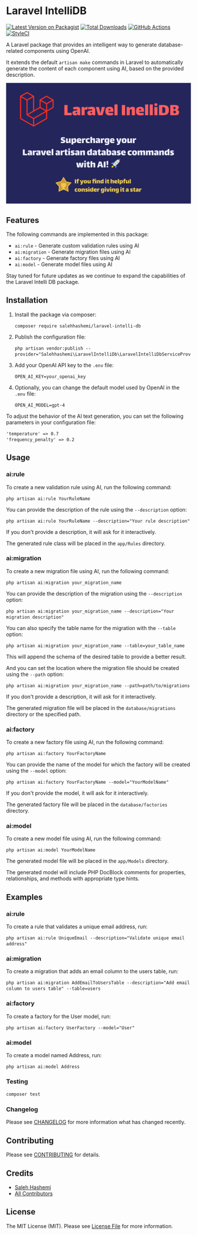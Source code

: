 # Laravel IntelliDB

[![Latest Version on Packagist](https://img.shields.io/packagist/v/salehhashemi/laravel-intelli-db.svg?style=flat-square)](https://packagist.org/packages/salehhashemi/laravel-intelli-db)
[![Total Downloads](https://img.shields.io/packagist/dt/salehhashemi/laravel-intelli-db.svg?style=flat-square)](https://packagist.org/packages/salehhashemi/laravel-intelli-db)
[![GitHub Actions](https://img.shields.io/github/actions/workflow/status/salehhashemi1992/laravel-intelli-db/run-tests.yml?branch=main&label=tests)](https://github.com/salehhashemi1992/laravel-intelli-db/actions/workflows/run-tests.yml)
[![StyleCI](https://github.styleci.io/repos/636362938/shield?branch=main)](https://github.styleci.io/repos/636362938?branch=main)

A Laravel package that provides an intelligent way to generate database-related components using OpenAI.

It extends the default `artisan make` commands in Laravel to automatically generate the content of each component using AI, based on the provided description.

![Header Image](./assets/header.png)

## Features

The following commands are implemented in this package:

- `ai:rule` - Generate custom validation rules using AI
- `ai:migration` - Generate migration files using AI
- `ai:factory` - Generate factory files using AI
- `ai:model` - Generate model files using AI

Stay tuned for future updates as we continue to expand the capabilities of the Laravel Intelli DB package.

## Installation

1. Install the package via composer:
    ```
    composer require salehhashemi/laravel-intelli-db
    ```

2. Publish the configuration file:
    ```
    php artisan vendor:publish --provider="Salehhashemi\LaravelIntelliDb\LaravelIntelliDbServiceProvider"
    ```

3. Add your OpenAI API key to the `.env` file:
    ```
    OPEN_AI_KEY=your_openai_key
    ```

4. Optionally, you can change the default model used by OpenAI in the `.env` file:
    ```
   OPEN_AI_MODEL=gpt-4
    ```

To adjust the behavior of the AI text generation, you can set the following parameters in your configuration file:
```
'temperature' => 0.7
'frequency_penalty' => 0.2
```


## Usage

### ai:rule

To create a new validation rule using AI, run the following command:

```
php artisan ai:rule YourRuleName
```

You can provide the description of the rule using the `--description` option:

```
php artisan ai:rule YourRuleName --description="Your rule description"
```

If you don't provide a description, it will ask for it interactively.

The generated rule class will be placed in the `app/Rules` directory.

### ai:migration

To create a new migration file using AI, run the following command:

```
php artisan ai:migration your_migration_name
```

You can provide the description of the migration using the `--description` option:

```
php artisan ai:migration your_migration_name --description="Your migration description"
```

You can also specify the table name for the migration with the `--table` option:

```
php artisan ai:migration your_migration_name --table=your_table_name
```

This will append the schema of the desired table to provide a better result.

And you can set the location where the migration file should be created using the `--path` option:

```
php artisan ai:migration your_migration_name --path=path/to/migrations
```

If you don't provide a description, it will ask for it interactively.

The generated migration file will be placed in the `database/migrations` directory or the specified path.

### ai:factory

To create a new factory file using AI, run the following command:

```
php artisan ai:factory YourFactoryName
```

You can provide the name of the model for which the factory will be created using the `--model` option:

```
php artisan ai:factory YourFactoryName --model="YourModelName"
```

If you don't provide the model, it will ask for it interactively.

The generated factory file will be placed in the `database/factories` directory.

### ai:model

To create a new model file using AI, run the following command:

```
php artisan ai:model YourModelName
```

The generated model file will be placed in the `app/Models` directory.

The generated model will include PHP DocBlock comments for properties, relationships, and methods with appropriate type hints.

## Examples

### ai:rule

To create a rule that validates a unique email address, run:

```
php artisan ai:rule UniqueEmail --description="Validate unique email address"
```

### ai:migration

To create a migration that adds an email column to the users table, run:

```
php artisan ai:migration AddEmailToUsersTable --description="Add email column to users table" --table=users
```

### ai:factory

To create a factory for the User model, run:

```
php artisan ai:factory UserFactory --model="User"
```

### ai:model

To create a model named Address, run:

```
php artisan ai:model Address
```

### Testing

```bash
composer test
```

### Changelog

Please see [CHANGELOG](CHANGELOG.md) for more information what has changed recently.

## Contributing

Please see [CONTRIBUTING](CONTRIBUTING.md) for details.

## Credits

- [Saleh Hashemi](https://github.com/salehhashemi1992)
- [All Contributors](../../contributors)

## License

The MIT License (MIT). Please see [License File](LICENSE.md) for more information.